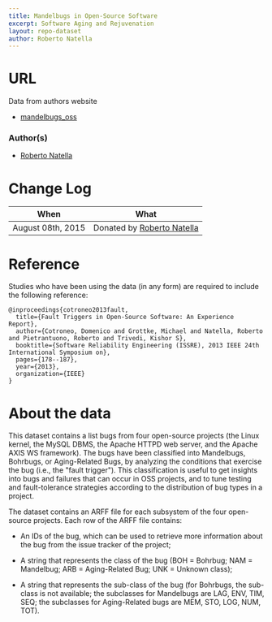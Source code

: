 ```yaml
---
title: Mandelbugs in Open-Source Software
excerpt: Software Aging and Rejuvenation
layout: repo-dataset
author: Roberto Natella
---
```


# URL
 Data from authors website
  - [mandelbugs_oss](http://wpage.unina.it/roberto.natella/datasets/mandelbugs_oss/)
  
### Author(s)

+ [Roberto Natella](mailto:roberto.natella@unina.it)

# Change Log

When | What
---- | ----
August 08th, 2015 | Donated by [Roberto Natella](mailto:roberto.natella@unina.it)

# Reference
Studies who have been using the data (in any form) are required to include the following reference:
``` 
@inproceedings{cotroneo2013fault,
  title={Fault Triggers in Open-Source Software: An Experience Report},
  author={Cotroneo, Domenico and Grottke, Michael and Natella, Roberto and Pietrantuono, Roberto and Trivedi, Kishor S},
  booktitle={Software Reliability Engineering (ISSRE), 2013 IEEE 24th International Symposium on},
  pages={178--187},
  year={2013},
  organization={IEEE}
}
```

# About the data

This dataset contains a list bugs from four open-source projects (the Linux kernel, the MySQL DBMS, the Apache HTTPD web server, and the Apache AXIS WS framework). The bugs have been classified into Mandelbugs, Bohrbugs, or Aging-Related Bugs, by analyzing the conditions that exercise the bug (i.e., the "fault trigger"). This classification is useful to get insights into bugs and failures that can occur in OSS projects, and to tune testing and fault-tolerance strategies according to the distribution of bug types in a project.

The dataset contains an ARFF file for each subsystem of the four open-source projects. Each row of the ARFF file contains:

- An IDs of the bug, which can be used to retrieve more information about the bug from the issue tracker of the project;

- A string that represents the class of the bug (BOH = Bohrbug; NAM = Mandelbug; ARB = Aging-Related Bug; UNK = Unknown class);

- A string that represents the sub-class of the bug (for Bohrbugs, the sub-class is not available; the subclasses for Mandelbugs are LAG, ENV, TIM, SEQ; the subclasses for Aging-Related bugs are MEM, STO, LOG, NUM, TOT).
